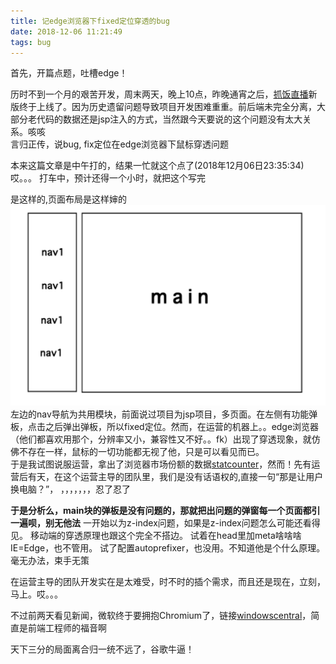 ```yaml
---
title: 记edge浏览器下fixed定位穿透的bug
date: 2018-12-06 11:21:49
tags: bug
---
```

首先，开篇点题，吐槽edge！  

历时不到一个月的艰苦开发，周末两天，晚上10点，昨晚通宵之后，[抓饭直播](http://www.justfun.live)新版终于上线了。因为历史遗留问题导致项目开发困难重重。前后端未完全分离，大部分老代码的数据还是jsp注入的方式，当然跟今天要说的这个问题没有太大关系。咳咳    
言归正传，说bug, fix定位在edge浏览器下鼠标穿透问题
<!--more-->
本来这篇文章是中午打的，结果一忙就这个点了(2018年12月06日23:35:34)哎。。。  打车中，预计还得一个小时，就把这个写完

是这样的,页面布局是这样婶的
![](/images/11264410-28c0e8867f89c5dc.png?imageMogr2/auto-orient/strip%7CimageView2/2/w/1000/format/webp)
左边的nav导航为共用模块，前面说过项目为jsp项目，多页面。在左侧有功能弹板，点击之后弹出弹板，所以fixed定位。然而，在运营的机器上。。edge浏览器（他们都喜欢用那个，分辨率又小，兼容性又不好。。fk）出现了穿透现象，就仿佛不存在一样，鼠标的一切功能都无视了他，只是可以看见而已。  
于是我试图说服运营，拿出了浏览器市场份额的数据[statcounter](http://gs.statcounter.com/)，然而！先有运营后有天，在这个运营主导的团队里，我们是没有话语权的,直接一句“那是让用户换电脑？”， ，，，，，，，忍了忍了

**于是分析么，main块的弹板是没有问题的，那就把出问题的弹窗每一个页面都引一遍呗，别无他法**
一开始以为z-index问题，如果是z-index问题怎么可能还看得见。
移动端的穿透原理也跟这个完全不搭边。
试着在head里加meta啥啥啥IE=Edge，也不管用。
试了配置autoprefixer，也没用。不知道他是个什么原理。  
毫无办法，束手无策

在运营主导的团队开发实在是太难受，时不时的插个需求，而且还是现在，立刻，马上。哎。。。


不过前两天看见新闻，微软终于要拥抱Chromium了，链接[windowscentral](https://www.windowscentral.com/microsoft-building-chromium-powered-web-browser-windows-10)，简直是前端工程师的福音啊

天下三分的局面离合归一统不远了，谷歌牛逼！
